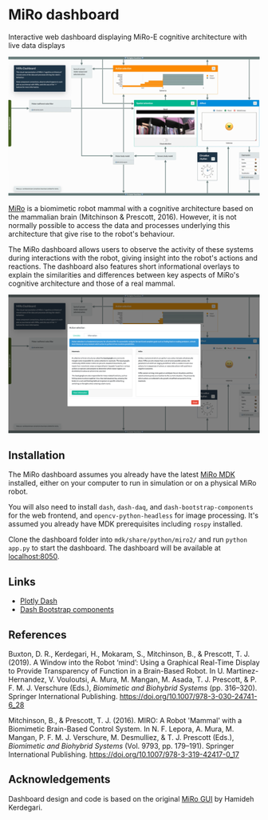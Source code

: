 # MiRo dashboard

Interactive web dashboard displaying MiRo-E cognitive architecture with live data displays

![MiRo dashboard](./.images/dashboard_live.gif)

[MiRo](https://www.miro-e.com) is a biomimetic robot mammal with a cognitive architecture based on the mammalian brain (Mitchinson & Prescott, 2016). However, it is not normally possible to access the data and processes underlying this architecture that give rise to the robot's behaviour.

The MiRo dashboard allows users to observe the activity of these systems during interactions with the robot, giving insight into the robot's actions and reactions. The dashboard also features short informational overlays to explain the similarities and differences between key aspects of MiRo's cognitive architecture and those of a real mammal.

![Action selection](./.images/dashboard_actionselection.png)

## Installation

The MiRo dashboard assumes you already have the latest [MiRo MDK](http://labs.consequentialrobotics.com/miro-e/software/) installed, either on your computer to run in simulation or on a physical MiRo robot.

You will also need to install `dash`, `dash-daq`, and `dash-bootstrap-components` for the web frontend, and `opencv-python-headless` for image processing. It's assumed you already have MDK prerequisites including `rospy` installed.

Clone the dashboard folder into `mdk/share/python/miro2/` and run `python app.py` to start the dashboard. The dashboard will be available at [localhost:8050](http://localhost:8050).

## Links

* [Plotly Dash](https://dash.plot.ly)
* [Dash Bootstrap components](https://dash-bootstrap-components.opensource.faculty.ai)

## References

Buxton, D. R., Kerdegari, H., Mokaram, S., Mitchinson, B., & Prescott, T. J. (2019). A Window into the Robot ‘mind’: Using a Graphical Real-Time Display to Provide Transparency of Function in a Brain-Based Robot. In U. Martinez-Hernandez, V. Vouloutsi, A. Mura, M. Mangan, M. Asada, T. J. Prescott, & P. F. M. J. Verschure (Eds.), *Biomimetic and Biohybrid Systems* (pp. 316–320). Springer International Publishing. https://doi.org/10.1007/978-3-030-24741-6_28

Mitchinson, B., & Prescott, T. J. (2016). MIRO: A Robot 'Mammal' with a Biomimetic Brain-Based Control System. In N. F. Lepora, A. Mura, M. Mangan, P. F. M. J. Verschure, M. Desmulliez, & T. J. Prescott (Eds.), *Biomimetic and Biohybrid Systems* (Vol. 9793, pp. 179–191). Springer International Publishing. https://doi.org/10.1007/978-3-319-42417-0_17

## Acknowledgements

Dashboard design and code is based on the original [MiRo GUI](https://github.com/hamidehkerdegari/graphical_interface) by Hamideh Kerdegari.
